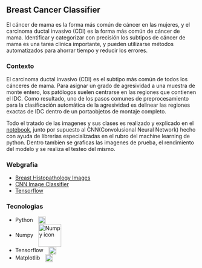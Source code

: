 ## Breast Cancer Classifier

El cáncer de mama es la forma más común de cáncer en las mujeres, y el carcinoma ductal invasivo (CDI) es la forma más común de cáncer de mama. Identificar y categorizar con precisión los subtipos de cáncer de mama es una tarea clínica importante, y pueden utilizarse métodos automatizados para ahorrar tiempo y reducir los errores.

### Contexto

El carcinoma ductal invasivo (CDI) es el subtipo más común de todos los cánceres de mama. Para asignar un grado de agresividad a una muestra de monte entero, los patólogos suelen centrarse en las regiones que contienen el IDC. Como resultado, uno de los pasos comunes de preprocesamiento para la clasificación automática de la agresividad es delinear las regiones exactas de IDC dentro de un portaobjetos de montaje completo.

Todo el tratado de las imagenes y sus clases es realizado y explicado en el [notebook](breastcancerclassifier.ipynb), junto por supuesto al CNN(Convolusional Neural Network) hecho con ayuda de librerias especializadas en el rubro del machine learning de python. Dentro tambien se graficas las imagenes de prueba, el rendimiento del modelo y se realiza el testeo del mismo. 

### Webgrafia

- [Breast Histopathology Images](https://www.kaggle.com/datasets/paultimothymooney/breast-histopathology-images/data)
- [CNN Image Classifier](https://www.youtube.com/watch?v=jztwpsIzEGc&t=1577s)
- [Tensorflow](https://www.tensorflow.org/)

### Tecnologias

- Python <image src="https://upload.wikimedia.org/wikipedia/commons/thumb/c/c3/Python-logo-notext.svg/1200px-Python-logo-notext.svg.png" width=20 align="center" style="margin-left:10px" alt="Python icon">
- Numpy <image src="https://upload.wikimedia.org/wikipedia/commons/thumb/3/31/NumPy_logo_2020.svg/1200px-NumPy_logo_2020.svg.png" width=60 align="center" style="margin-left:10px" alt="Numpy icon">
- Tensorflow <image src="https://static-00.iconduck.com/assets.00/tensorflow-icon-955x1024-hd4xzbqj.png" width=20 align="center" style="margin-left:10px" alt="Matplotlib icon">   
- Matplotlib <image src="https://upload.wikimedia.org/wikipedia/commons/thumb/8/84/Matplotlib_icon.svg/2048px-Matplotlib_icon.svg.png" width=20 align="center" style="margin-left:10px" alt="Matplotlib icon">